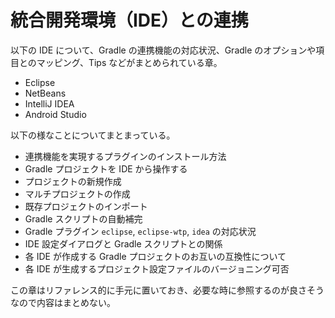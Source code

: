 # 統合開発環境（IDE）との連携

以下の IDE について、Gradle の連携機能の対応状況、Gradle のオプションや項目とのマッピング、Tips などがまとめられている章。

- Eclipse
- NetBeans
- IntelliJ IDEA
- Android Studio

以下の様なことについてまとまっている。

- 連携機能を実現するプラグインのインストール方法
- Gradle プロジェクトを IDE から操作する
- プロジェクトの新規作成
- マルチプロジェクトの作成
- 既存プロジェクトのインポート
- Gradle スクリプトの自動補完
- Gradle プラグイン `eclipse`, `eclipse-wtp`, `idea` の対応状況
- IDE 設定ダイアログと Gradle スクリプトとの関係
- 各 IDE が作成する Gradle プロジェクトのお互いの互換性について
- 各 IDE が生成するプロジェクト設定ファイルのバージョニング可否

この章はリファレンス的に手元に置いておき、必要な時に参照するのが良さそうなので内容はまとめない。